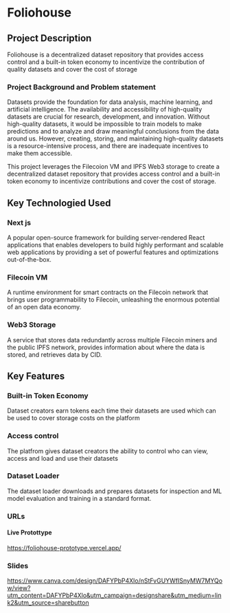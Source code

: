 # Foliohouse

## Project Description
Foliohouse is a decentralized dataset repository that provides access control and a built-in token economy to incentivize the contribution of quality datasets and cover the cost of storage

### Project Background and Problem statement
Datasets provide the foundation for data analysis, machine learning, and artificial intelligence. The availability and accessibility of high-quality datasets are crucial for research, development, and innovation. Without high-quality datasets, it would be impossible to train models to make predictions and to analyze and draw meaningful conclusions from the data around us. However, creating, storing, and maintaining high-quality datasets is a resource-intensive process, and there are inadequate incentives to make them accessible.

This project leverages the Filecoion VM and IPFS Web3 storage to create a decentralized dataset repository that provides access control and a built-in token economy to incentivize contributions and cover the cost of storage.

## Key Technologied Used
### Next js
A popular open-source framework for building server-rendered React applications that enables developers to build highly performant and scalable web applications by providing a set of powerful features and optimizations out-of-the-box.
### Filecoin VM
A runtime environment for smart contracts  on the Filecoin network that brings user programmability to Filecoin, unleashing the enormous potential of an open data economy.
### Web3 Storage
A service that stores data redundantly across multiple Filecoin miners and the public IPFS network, provides information about where the data is stored, and retrieves data by CID.

## Key Features
### Built-in Token Economy
Dataset creators earn tokens each time their datasets are used which can be used to cover storage costs on the platform
### Access control
The platfrom gives dataset creators the ability to control who can view, access and load and use their datasets
### Dataset Loader
The dataset loader downloads and prepares datasets for inspection and ML model evaluation and training in a standard format.

### URLs
#### Live Protottype
https://foliohouse-prototype.vercel.app/

### Slides
https://www.canva.com/design/DAFYPbP4Xlo/nStFvGUYWfISnyMW7MYQow/view?utm_content=DAFYPbP4Xlo&utm_campaign=designshare&utm_medium=link2&utm_source=sharebutton

